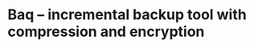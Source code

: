 Baq – incremental backup tool with compression and encryption
=============================================================
